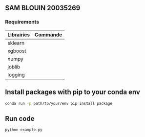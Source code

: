 ## SAM BLOUIN 20035269

### Requirements
| Librairies | Commande |
|:-----------|---------:|
| sklearn    |          |
| xgboost    |          |
| numpy      |          |
| joblib     |          |
| logging    |          |

## Install packages with pip to your conda env
```bash
conda run -p path/to/your/env pip install package
```

## Run code
```bash
python example.py
```

